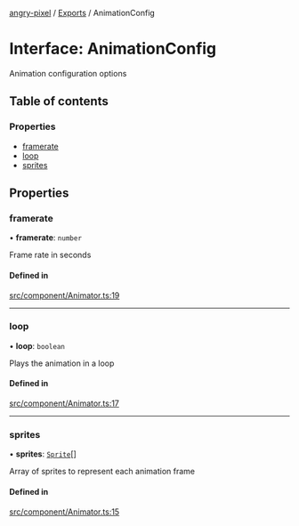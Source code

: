 [angry-pixel](../README.md) / [Exports](../modules.md) / AnimationConfig

# Interface: AnimationConfig

Animation configuration options

## Table of contents

### Properties

- [framerate](AnimationConfig.md#framerate)
- [loop](AnimationConfig.md#loop)
- [sprites](AnimationConfig.md#sprites)

## Properties

### framerate

• **framerate**: `number`

Frame rate in seconds

#### Defined in

[src/component/Animator.ts:19](https://github.com/angry-pixel-studio/angry-pixel-engine/blob/9576100/src/component/Animator.ts#L19)

___

### loop

• **loop**: `boolean`

Plays the animation in a loop

#### Defined in

[src/component/Animator.ts:17](https://github.com/angry-pixel-studio/angry-pixel-engine/blob/9576100/src/component/Animator.ts#L17)

___

### sprites

• **sprites**: [`Sprite`](../classes/Sprite.md)[]

Array of sprites to represent each animation frame

#### Defined in

[src/component/Animator.ts:15](https://github.com/angry-pixel-studio/angry-pixel-engine/blob/9576100/src/component/Animator.ts#L15)
